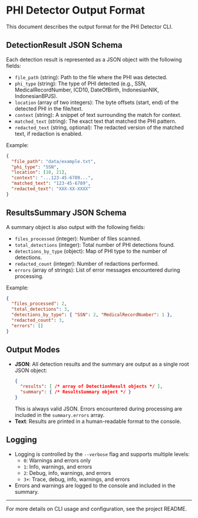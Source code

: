 # PHI Detector Output Format

This document describes the output format for the PHI Detector CLI.

## DetectionResult JSON Schema

Each detection result is represented as a JSON object with the following fields:

- `file_path` (string): Path to the file where the PHI was detected.
- `phi_type` (string): The type of PHI detected (e.g., SSN, MedicalRecordNumber, ICD10, DateOfBirth, IndonesianNIK, IndonesianBPJS).
- `location` (array of two integers): The byte offsets (start, end) of the detected PHI in the file/text.
- `context` (string): A snippet of text surrounding the match for context.
- `matched_text` (string): The exact text that matched the PHI pattern.
- `redacted_text` (string, optional): The redacted version of the matched text, if redaction is enabled.

Example:
```json
{
  "file_path": "data/example.txt",
  "phi_type": "SSN",
  "location": [10, 21],
  "context": "...123-45-6789...",
  "matched_text": "123-45-6789",
  "redacted_text": "XXX-XX-XXXX"
}
```

## ResultsSummary JSON Schema

A summary object is also output with the following fields:

- `files_processed` (integer): Number of files scanned.
- `total_detections` (integer): Total number of PHI detections found.
- `detections_by_type` (object): Map of PHI type to the number of detections.
- `redacted_count` (integer): Number of redactions performed.
- `errors` (array of strings): List of error messages encountered during processing.

Example:
```json
{
  "files_processed": 2,
  "total_detections": 3,
  "detections_by_type": { "SSN": 2, "MedicalRecordNumber": 1 },
  "redacted_count": 3,
  "errors": []
}
```

## Output Modes

- **JSON**: All detection results and the summary are output as a single root JSON object:
  ```json
  {
    "results": [ /* array of DetectionResult objects */ ],
    "summary": { /* ResultsSummary object */ }
  }
  ```
  This is always valid JSON. Errors encountered during processing are included in the `summary.errors` array.
- **Text**: Results are printed in a human-readable format to the console.

## Logging

- Logging is controlled by the `--verbose` flag and supports multiple levels:
  - `0`: Warnings and errors only
  - `1`: Info, warnings, and errors
  - `2`: Debug, info, warnings, and errors
  - `3+`: Trace, debug, info, warnings, and errors
- Errors and warnings are logged to the console and included in the summary.

---

For more details on CLI usage and configuration, see the project README.
